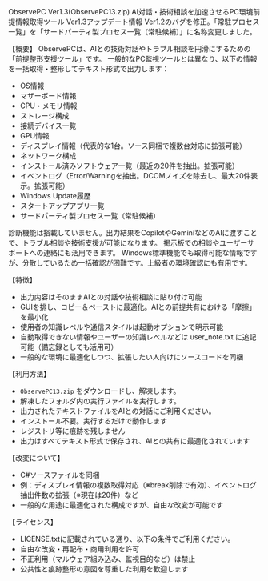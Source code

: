 ObservePC Ver1.3(ObservePC13.zip) AI対話・技術相談を加速させるPC環境前提情報取得ツール
Ver1.3アップデート情報
Ver1.2のバグを修正。「常駐プロセス一覧」を「サードパーティ製プロセス一覧（常駐候補）」に名称変更しました。

【概要】
ObservePCは、AIとの技術対話やトラブル相談を円滑にするための「前提整形支援ツール」です。
一般的なPC監視ツールとは異なり、以下の情報を一括取得・整形してテキスト形式で出力します：
- 	OS情報
- 	マザーボード情報
- 	CPU・メモリ情報
- 	ストレージ構成
- 	接続デバイス一覧
- 	GPU情報
- 	ディスプレイ情報（代表的な1台。ソース同梱で複数台対応に拡張可能）
- 	ネットワーク構成
- 	インストール済みソフトウェア一覧（最近の20件を抽出。拡張可能）
- 	イベントログ（Error/Warningを抽出。DCOMノイズを除去し、最大20件表示。拡張可能）
- 	Windows Update履歴
- 	スタートアップアプリ一覧
- 	サードパーティ製プロセス一覧（常駐候補）

診断機能は搭載していません。出力結果をCopilotやGeminiなどのAIに渡すことで、トラブル相談や技術支援が可能になります。
掲示板での相談やユーザーサポートへの連絡にも活用できます。
Windows標準機能でも取得可能な情報ですが、分散しているため一括確認が困難です。上級者の環境確認にも有用です。

【特徴】
- 	出力内容はそのままAIとの対話や技術相談に貼り付け可能
- 	GUIを排し、コピー＆ペーストに最適化。AIとの前提共有における「摩擦」を最小化
- 	使用者の知識レベルや通信スタイルは起動オプションで明示可能
- 	自動取得できない情報やユーザーの知識レベルなどは user_note.txt に追記可能（備忘録としても活用可）
- 	一般的な環境に最適化しつつ、拡張したい人向けにソースコードを同梱

【利用方法】
-   `ObservePC13.zip` をダウンロードし、解凍します。
-   解凍したフォルダ内の実行ファイルを実行します。
-   出力されたテキストファイルをAIとの対話にご利用ください。
- 	インストール不要。実行するだけで動作します
- 	レジストリ等に痕跡を残しません
- 	出力はすべてテキスト形式で保存され、AIとの共有に最適化されています

【改変について】
- 	C#ソースファイルを同梱
- 	例：ディスプレイ情報の複数取得対応（※break削除で有効）、イベントログ抽出件数の拡張（※現在は20件）など
- 	一般的な用途に最適化された構成ですが、自由な改変が可能です

【ライセンス】
- 	LICENSE.txtに記載されている通り、以下の条件でご利用ください。
- 	自由な改変・再配布・商用利用を許可
- 	不正利用（マルウェア組み込み、監視目的など）は禁止
- 	公共性と痕跡整形の意図を尊重した利用を歓迎します
